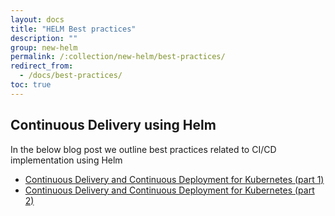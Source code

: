 ```yaml
---
layout: docs
title: "HELM Best practices"
description: ""
group: new-helm
permalink: /:collection/new-helm/best-practices/
redirect_from:
  - /docs/best-practices/
toc: true
---
```


## Continuous Delivery using Helm
In the below blog post we outline best practices related to CI/CD implementation using Helm
* [Continuous Delivery and Continuous Deployment for Kubernetes (part 1)](https://codefresh.io/blog/cd_helm_kubernetes_microservices_1/)
* [Continuous Delivery and Continuous Deployment for Kubernetes (part 2)](https://codefresh.io/blog/cd_helm_kubernetes_microservices_2/)
